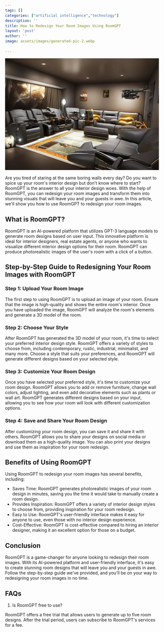 ```yaml
---
tags: []
categories: ["artificial intelligence","technology"]
description: ''
title: How to Redesign Your Room Images Using RoomGPT
layout: 'post'
author: ''
image: assets/images/generated-pic-2.webp

---
```

![](/assets/images/generated-pic-2.webp)

Are you tired of staring at the same boring walls every day? Do you want to spice up your room's interior design but don't know where to start? RoomGPT is the answer to all your interior design woes. With the help of RoomGPT, you can redesign your room images and transform them into stunning visuals that will leave you and your guests in awe. In this article, we'll show you how to use RoomGPT to redesign your room images.

## What is RoomGPT?

RoomGPT is an AI-powered platform that utilizes GPT-3 language models to generate room designs based on user input. This innovative platform is ideal for interior designers, real estate agents, or anyone who wants to visualize different interior design options for their room. RoomGPT can produce photorealistic images of the user's room with a click of a button.

## Step-by-Step Guide to Redesigning Your Room Images with RoomGPT

### Step 1: Upload Your Room Image

The first step to using RoomGPT is to upload an image of your room. Ensure that the image is high-quality and shows the entire room's interior. Once you have uploaded the image, RoomGPT will analyze the room's elements and generate a 3D model of the room.

### Step 2: Choose Your Style

After RoomGPT has generated the 3D model of your room, it's time to select your preferred interior design style. RoomGPT offers a variety of styles to choose from, including contemporary, rustic, industrial, minimalist, and many more. Choose a style that suits your preferences, and RoomGPT will generate different designs based on your selected style.

### Step 3: Customize Your Room Design

Once you have selected your preferred style, it's time to customize your room design. RoomGPT allows you to add or remove furniture, change wall colors, adjust lighting, and even add decorative elements such as plants or wall art. RoomGPT generates different designs based on your input, allowing you to see how your room will look with different customization options.

### Step 4: Save and Share Your Room Design

After customizing your room design, you can save it and share it with others. RoomGPT allows you to share your designs on social media or download them as a high-quality image. You can also print your designs and use them as inspiration for your room redesign.

## Benefits of Using RoomGPT

Using RoomGPT to redesign your room images has several benefits, including:

* Saves Time: RoomGPT generates photorealistic images of your room design in minutes, saving you the time it would take to manually create a room design.
* Provides Inspiration: RoomGPT offers a variety of interior design styles to choose from, providing inspiration for your room redesign.
* Easy to Use: RoomGPT's user-friendly interface makes it easy for anyone to use, even those with no interior design experience.
* Cost-Effective: RoomGPT is cost-effective compared to hiring an interior designer, making it an excellent option for those on a budget.

## Conclusion

RoomGPT is a game-changer for anyone looking to redesign their room images. With its AI-powered platform and user-friendly interface, it's easy to create stunning room designs that will leave you and your guests in awe. Follow the step-by-step guide we've provided, and you'll be on your way to redesigning your room images in no time.

## FAQs

1. Is RoomGPT free to use?

RoomGPT offers a free trial that allows users to generate up to five room designs. After the trial period, users can subscribe to RoomGPT's services for a fee.

